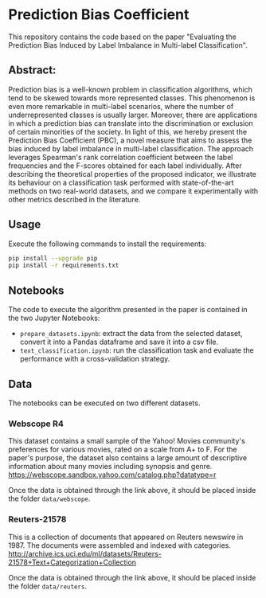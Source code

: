 # Prediction Bias Coefficient

This repository contains the code based on the paper "Evaluating the Prediction Bias Induced by Label Imbalance in Multi-label Classification". 

## Abstract:
Prediction bias is a well-known problem in classification algorithms, which tend to be skewed towards more represented classes. This phenomenon is even more remarkable in multi-label scenarios, where the number of underrepresented classes is usually larger. Moreover, there are applications in which a prediction bias can translate into the discrimination or exclusion of certain minorities of the society. In light of this, we hereby present the Prediction Bias Coefficient (PBC), a novel measure that aims to assess the bias induced by label imbalance in multi-label classification. The approach leverages Spearman's rank correlation coefficient between the label frequencies and the F-scores obtained for each label individually. After describing the theoretical properties of the proposed indicator, we illustrate its behaviour on a classification task performed with state-of-the-art methods on two real-world datasets, and we compare it experimentally with other metrics described in the literature.

## Usage
Execute the following commands to install the requirements:
```bash
pip install --upgrade pip
pip install -r requirements.txt
```

## Notebooks

The code to execute the algorithm presented in the paper is contained in the two Jupyter Notebooks:
- ``prepare_datasets.ipynb``:  extract the data from the selected dataset, convert it into a Pandas dataframe and save it into a csv file.
- ``text_classification.ipynb``: run the classification task and evaluate the performance with a cross-validation strategy.

## Data

The notebooks can be executed on two different datasets.

### Webscope R4
This dataset contains a small sample of the Yahoo! Movies community's preferences for various movies, rated on a scale from A+ to F. For the paper's purpose, the dataset also contains a large amount of descriptive information about many movies including synopsis and genre.
https://webscope.sandbox.yahoo.com/catalog.php?datatype=r

Once the data is obtained through the link above, it should be placed inside the folder ``data/webscope``.

### Reuters-21578
This is a collection of documents that appeared on Reuters newswire in 1987. The documents were assembled and indexed with categories.
http://archive.ics.uci.edu/ml/datasets/Reuters-21578+Text+Categorization+Collection

Once the data is obtained through the link above, it should be placed inside the folder ``data/reuters``.
